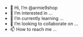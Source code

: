 - 👋 Hi, I’m @armie9shop
- 👀 I’m interested in ...
- 🌱 I’m currently learning ...
- 💞️ I’m looking to collaborate on ...
- 📫 How to reach me ...

<!---
armie9shop/armie9shop is a ✨ special ✨ repository because its `README.md` (this file) appears on your GitHub profile.
You can click the Preview link to take a look at your changes.
--->
